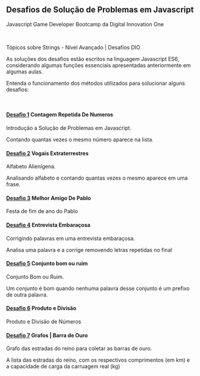 ## Desafios de Solução de Problemas em Javascript

Javascript Game Developer Bootcamp da Digital Innovation One

<br/>

Tópicos sobre Strings - Nível Avançado | Desafios DIO

As soluções dos desafios estão escritos na linguagem Javascript ES6, considerando algumas funções essenciais apresentadas anteriormente em algumas aulas.

Entenda o funcionamento dos métodos utilizados para solucionar alguns desafios:

<br/>

#### [Desafio 1](1-ContagemRepetidaDeNumeros.js) Contagem Repetida De Numeros

Introdução a Solução de Problemas em Javascript.

Contando quantas vezes o mesmo número aparece na lista.

#### [Desafio 2](2-VogaisExtraterrestres.js) Vogais Extraterrestres

Alfabeto Alienígena.

Analisando alfabeto e contando quantas vezes o mesmo aparece em uma frase.

#### [Desafio 3](3-MelhorAmigoDePablo.js) Melhor Amigo De Pablo

Festa de fim de ano do Pablo

#### [Desafio 4](4-EntrevistaEmbaraçosa.js) Entrevista Embaraçosa

Corrigindo palavras em uma entrevista embaraçosa.

Analisa uma palavra e a corrige removendo letras repetidas no final

#### [Desafio 5](5-ConjuntoBomRuim.js) Conjunto bom ou ruim

Conjunto Bom ou Ruim.

Um conjunto é bom quando nenhuma palavra desse conjunto é um prefixo de outra palavra.

#### [Desafio 6](6-ProdutoeDivisao.js) Produto e Divisão

Produto e Divisão de Números

#### [Desafio 7](7-BarraDeOuro.js) Grafos | Barra de Ouro

Grafo das estradas do reino para coletar as barras de ouro.

A lista das estradas do reino, com os respectivos comprimentos (em km) e a capacidade de carga da carruagem real (kg)